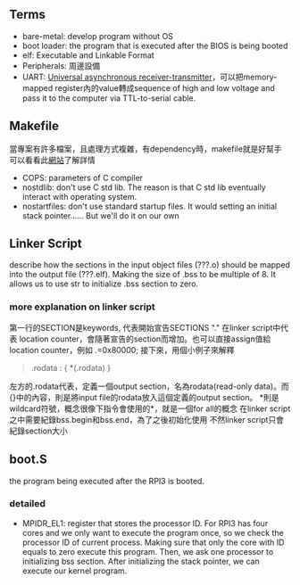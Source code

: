 ## Terms
* bare-metal: develop program without OS
* boot loader: the program that is executed after the BIOS is being booted
* elf: Executable and Linkable Format 
* Peripherals: 周邊設備
* UART: [Universal asynchronous receiver-transmitter](https://en.wikipedia.org/wiki/Universal_asynchronous_receiver-transmitter)，可以把memory-mapped register內的value轉成sequence of high and low voltage and pass it to the computer via TTL-to-serial cable.

## Makefile
當專案有許多檔案，且處理方式複雜，有dependency時，makefile就是好幫手
可以看看此[網站](https://bit.ly/3sOqwON)了解詳情
* COPS: parameters of C compiler
* nostdlib: don't use C std lib. The reason is that C std lib eventually interact with operating system.
* nostartfiles: don't use standard startup files. It would setting an initial stack pointer...... But we'll do it on our own

## Linker Script
describe how the sections in the input object files (???.o) should be mapped into the output file (???.elf). 
Making the size of .bss to be multiple of 8. It allows us to use str to initialize .bss section to zero.

### more explanation on linker script
第一行的SECTION是keywords, 代表開始宣告SECTIONS
"." 在linker script中代表 location counter，會隨著宣告的section而增加。也可以直接assign值給location counter，例如 .=0x80000;
接下來，用個小例子來解釋
>   .rodata : { *(.rodata) }

左方的.rodata代表，定義一個output section，名為rodata(read-only data)。而{}中的內容，則是將input file的rodata放入這個定義的output section。
\*則是wildcard符號，概念很像下指令會使用的\*，就是一個for all的概念
在linker script之中需要紀錄bss.begin和bss.end，為了之後初始化使用
不然linker script只會紀錄section大小

## boot.S
the program being executed after the RPI3 is booted.

### detailed 
* MPIDR_EL1: register that stores the processor ID.
For RPI3 has four cores and we only want to execute the program once, so we check the processor ID of current process. Making sure that only the core with ID equals to zero execute this program.
Then, we ask one processor to initializing bss section.
After initializing the stack pointer, we can execute our kernel program.
